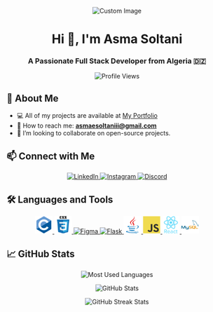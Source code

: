 <p align="center">
  <img src="https://i.pinimg.com/736x/72/16/90/7216901ce95c8c477170f7560dad03db.jpg" alt="Custom Image" width="400" />
</p>

<h1 align="center">Hi 👋, I'm Asma Soltani</h1>
<h3 align="center">A Passionate Full Stack Developer from Algeria 🇩🇿</h3>

<p align="center">
  <img src="https://komarev.com/ghpvc/?username=aasmaa01&label=Profile%20views&color=0e75b6&style=flat" alt="Profile Views" />
</p>

## 🌟 About Me

- 💻 All of my projects are available at [My Portfolio](https://aasmaa01.github.io/Personal-Profile/#projects)
- 💌 How to reach me: **asmaesoltaniii@gmail.com**
- 👯 I’m looking to collaborate on open-source projects.

## 📫 Connect with Me

<p align="center">
  <a href="https://linkedin.com/in/asma-soltani-82505b255" target="_blank">
    <img src="https://raw.githubusercontent.com/rahuldkjain/github-profile-readme-generator/master/src/images/icons/Social/linked-in-alt.svg" alt="LinkedIn" height="30" width="40" />
  </a>
  <a href="https://instagram.com/aasmaa__as" target="_blank">
    <img src="https://raw.githubusercontent.com/rahuldkjain/github-profile-readme-generator/master/src/images/icons/Social/instagram.svg" alt="Instagram" height="30" width="40" />
  </a>
  <a href="https://discord.com/users/irasafas" target="_blank">
    <img src="https://raw.githubusercontent.com/rahuldkjain/github-profile-readme-generator/master/src/images/icons/Social/discord.svg" alt="Discord" height="30" width="40" />
  </a>
</p>

## 🛠️ Languages and Tools

<p align="center">
  <a href="https://www.cprogramming.com/" target="_blank"> <img src="https://raw.githubusercontent.com/devicons/devicon/master/icons/c/c-original.svg" alt="C" width="40" height="40"/> </a>
  <a href="https://www.w3schools.com/css/" target="_blank"> <img src="https://raw.githubusercontent.com/devicons/devicon/master/icons/css3/css3-original-wordmark.svg" alt="CSS3" width="40" height="40"/> </a>
  <a href="https://www.figma.com/" target="_blank"> <img src="https://www.vectorlogo.zone/logos/figma/figma-icon.svg" alt="Figma" width="40" height="40"/> </a>
  <a href="https://flask.palletsprojects.com/" target="_blank"> <img src="https://www.vectorlogo.zone/logos/pocoo_flask/pocoo_flask-icon.svg" alt="Flask" width="40" height="40"/> </a>
  <a href="https://www.java.com" target="_blank"> <img src="https://raw.githubusercontent.com/devicons/devicon/master/icons/java/java-original.svg" alt="Java" width="40" height="40"/> </a>
  <a href="https://developer.mozilla.org/en-US/docs/Web/JavaScript" target="_blank"> <img src="https://raw.githubusercontent.com/devicons/devicon/master/icons/javascript/javascript-original.svg" alt="JavaScript" width="40" height="40"/> </a>
  <a href="https://reactjs.org/" target="_blank"> <img src="https://raw.githubusercontent.com/devicons/devicon/master/icons/react/react-original-wordmark.svg" alt="React" width="40" height="40"/> </a>
  <a href="https://www.mysql.com/" target="_blank"> <img src="https://raw.githubusercontent.com/devicons/devicon/master/icons/mysql/mysql-original-wordmark.svg" alt="MySQL" width="40" height="40"/> </a>
</p>

## 📈 GitHub Stats

<p align="center">
  <img src="https://github-readme-stats.vercel.app/api/top-langs?username=aasmaa01&show_icons=true&locale=en&layout=compact" alt="Most Used Languages" />
</p>

<p align="center">
  <img src="https://github-readme-stats.vercel.app/api?username=aasmaa01&show_icons=true&locale=en" alt="GitHub Stats" />
</p>

<p align="center">
  <img src="https://github-readme-streak-stats.herokuapp.com/?user=aasmaa01&" alt="GitHub Streak Stats" />
</p>
